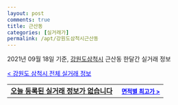 ```yaml
---
layout: post
comments: true
title: 근산동
categories: [실거래가]
permalink: /apt/강원도삼척시근산동
---
```


2021년 09월 18일 기준, <a href="/apt/강원도삼척시">강원도삼척시</a> 근산동 한달간 실거래 정보

<a style="color: blue;" href="/apt/강원도삼척시">< 강원도 삼척시 전체 실거래 정보</a>
<!---- start ---->
<table>
  <tr>
    <td colspan="4" style="font-weight: bold;"><a href="/apt/강원도삼척시근산동{name_without_space}">오늘 등록된 실거래 정보가 없습니다</a> &nbsp;&nbsp;&nbsp; <a style="color: blue; font-size: smaller;" href="/apt/강원도삼척시근산동{name_without_space}">면적별 최고가 ></a></td>
  </tr>
    
</table>
<!---- end ---->
    